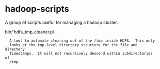 hadoop-scripts
==============

A group of scripts useful for managing a hadoop cluster.

bin/
    hdfs_tmp_cleaner.pl

      A tool to automate cleaning out of the /tmp inside HDFS.  This only
      looks at the top-level directory structure for the file and directory
      timestamps.  It will not recursively descend within subdirectories of
      /tmp.
